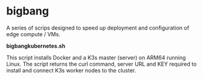 # bigbang

A series of scrips designed to speed up deployment and configuration of edge compute / VMs.

**bigbangkubernetes.sh**

This script installs Docker and a K3s master (server) on ARM64 running Linux.  The script returns the curl command, server URL and KEY required to install and connect K3s worker nodes to the cluster.
